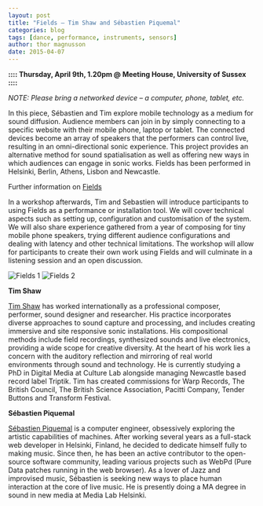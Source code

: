 ```yaml
---
layout: post
title: "Fields – Tim Shaw and Sébastien Piquemal"
categories: blog
tags: [dance, performance, instruments, sensors]
author: thor magnusson
date: 2015-04-07
---
```


**:::: Thursday, April 9th, 1.20pm @ Meeting House, University of Sussex ::::**

*NOTE: Please bring a networked device – a computer, phone, tablet, etc.*

In this piece, Sébastien and Tim explore mobile technology as a medium for sound diffusion. Audience members can join in by simply connecting to a specific website with their mobile phone, laptop or tablet. The connected devices become an array of speakers that the performers can control live, resulting in an omni-directional sonic experience. This project provides an alternative method for sound spatialisation as well as offering new ways in which audiences can engage in sonic works. Fields has been performed in Helsinki, Berlin, Athens, Lisbon and Newcastle.

Further information on [Fields](http://tim-shaw.net/fields_/)

In a workshop afterwards, Tim and Sebastien will introduce participants to using Fields as a performance or installation tool. We will cover technical aspects such as setting up, configuration and customisation of the system. We will also share experience gathered from a year of composing for tiny mobile phone speakers, trying different audience configurations and dealing with latency and other technical limitations. The workshop will allow for participants to create their own work using Fields and will culminate in a listening session and an open discussion.

![Fields 1]( {{site.url}}/img/fields1.png)
![Fields 2]( {{site.url}}/img/fields2.jpg)

**Tim Shaw**

[Tim Shaw](http://tim-shaw.net/) has worked internationally as a professional composer, performer, sound designer and researcher. His practice incorporates diverse approaches to sound capture and processing, and includes creating immersive and site responsive sonic installations. His compositional methods include field recordings, synthesized sounds and live electronics, providing a wide scope for creative diversity. At the heart of his work lies a concern with the auditory reflection and mirroring of real world environments through sound and technology. He is currently studying a PhD in Digital Media at Culture Lab alongside managing Newcastle based record label Triptik. Tim has created commissions for Warp Records, The British Council, The British Science Association, Pacitti Company, Tender Buttons and Transform Festival.

**Sébastien Piquemal**

[Sébastien Piquemal](http://funktion.fm/) is a computer engineer, obsessively exploring the artistic capabilities of machines. After working several years as a full-stack web developer in Helsinki, Finland, he decided to dedicate himself fully to making music. Since then, he has been an active contributor to the open-source software community, leading various projects such as WebPd (Pure Data patches running in the web browser). As a lover of Jazz and improvised music, Sébastien is seeking new ways to place human interaction at the core of live music. He is presently doing a MA degree in sound in new media at Media Lab Helsinki.